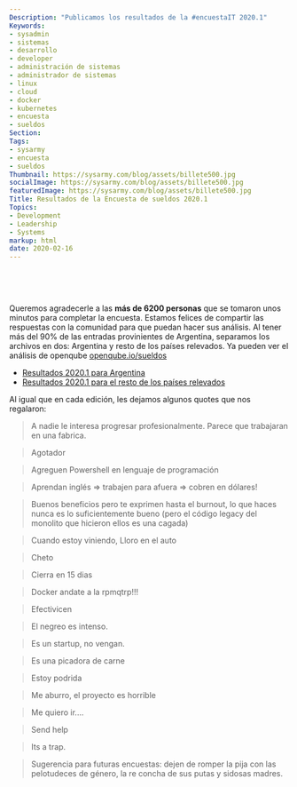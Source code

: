 ```yaml
---
Description: "Publicamos los resultados de la #encuestaIT 2020.1"
Keywords:
- sysadmin 
- sistemas
- desarrollo
- developer
- administración de sistemas
- administrador de sistemas
- linux
- cloud
- docker
- kubernetes
- encuesta
- sueldos
Section: 
Tags:
- sysarmy
- encuesta
- sueldos
Thumbnail: https://sysarmy.com/blog/assets/billete500.jpg
socialImage: https://sysarmy.com/blog/assets/billete500.jpg
featuredImage: https://sysarmy.com/blog/assets/billete500.jpg
Title: Resultados de la Encuesta de sueldos 2020.1
Topics:
- Development
- Leadership
- Systems
markup: html
date: 2020-02-16
---
```

<p>&nbsp;</p>
<p>&nbsp;</p>

<p>Queremos agradecerle a las <strong>más de 6200 personas</strong> que se tomaron unos minutos para completar la encuesta. Estamos felices de compartir las respuestas con la comunidad para que puedan hacer sus análisis. Al tener más del 90% de las entradas provinientes de Argentina, separamos los archivos en dos: Argentina y resto de los países relevados. Ya pueden ver el análisis de openqube <a href="https://openqube.io/sueldos">openqube.io/sueldos</a></p>

<ul>
  <li><a href="https://sysar.my/sueldos2020arg">Resultados 2020.1 para Argentina</a></li>
  <li><a href="https://sysar.my/sueldos2020la">Resultados 2020.1 para el resto de los países relevados</a></li>
</ul>

Al igual que en cada edición, les dejamos algunos quotes que nos regalaron:
<blockquote><p>A nadie le interesa progresar profesionalmente. Parece que trabajaran en una fabrica.</p></blockquote>
<blockquote><p>Agotador</p></blockquote>
<blockquote><p>Agreguen Powershell en lenguaje de programación</p></blockquote>
<blockquote><p>Aprendan inglés => trabajen para afuera => cobren en dólares!</p></blockquote>
<blockquote><p>Buenos beneficios pero te exprimen hasta el burnout, lo que haces nunca es lo suficientemente bueno (pero el código legacy del monolito que hicieron ellos es una cagada)</p></blockquote>
<blockquote><p>Cuando estoy viniendo, Lloro en el auto </p></blockquote>
<blockquote><p>Cheto</p></blockquote>
<blockquote><p>Cierra en 15 dias</p></blockquote>
<blockquote><p>Docker andate a la rpmqtrp!!!</p></blockquote>
<blockquote><p>Efectivicen</p></blockquote>
<blockquote><p>El negreo es intenso.</p></blockquote>
<blockquote><p>Es un startup, no vengan.</p></blockquote>
<blockquote><p>Es una picadora de carne</p></blockquote>
<blockquote><p>Estoy podrida</p></blockquote>
<blockquote><p>Me aburro, el proyecto es horrible</p></blockquote>
<blockquote><p>Me quiero ir....</p></blockquote>
<blockquote><p>Send help</p></blockquote>
<blockquote><p>Its a trap.</p></blockquote>
<blockquote><p>Sugerencia para futuras encuestas: dejen de romper la pija con las pelotudeces de género, la re concha de sus putas y sidosas madres.</p></blockquote>
